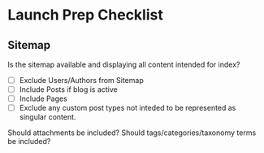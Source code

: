 # Launch Prep Checklist

## Sitemap
Is the sitemap available and displaying all content intended for index?
- [ ] Exclude Users/Authors from Sitemap
- [ ] Include Posts if blog is active
- [ ] Include Pages
- [ ] Exclude any custom post types not inteded to be represented as singular content.

Should attachments be included?
Should tags/categories/taxonomy terms be included?

